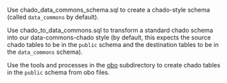 Use chado_data_commons_schema.sql to create a chado-style schema (called `data_commons` by default).

Use chado_to_data_commons.sql to transform a standard chado schema into our data-commons-chado style (by default, this expects the source chado tables to be in the `public` schema and the destination tables to be in the `data_commons` schema).

Use the tools and processes in the [obo](obo) subdirectory to create chado tables in the `public` schema from obo files.
